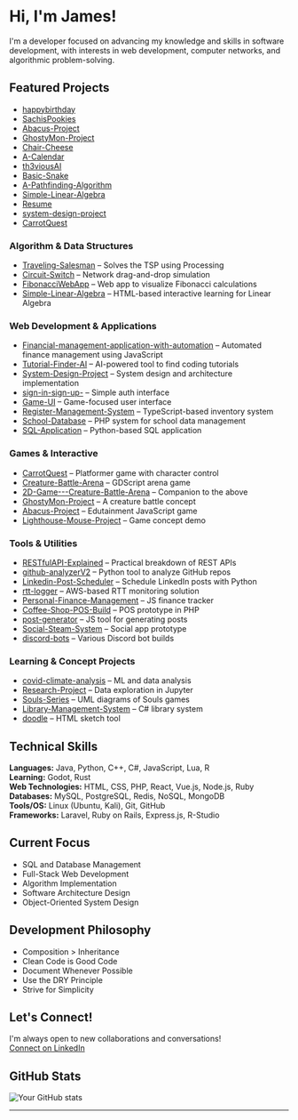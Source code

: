 # Hi, I'm James!

I'm a developer focused on advancing my knowledge and skills in software development, with interests in web development, computer networks, and algorithmic problem-solving.

## Featured Projects

- [happybirthday](https://jimmyu2foru18.github.io/happybirthday)
- [SachisPookies](https://jimmyu2foru18.github.io/SachisPookies)
- [Abacus-Project](https://jimmyu2foru18.github.io/Abacus-Project)
- [GhostyMon-Project](https://jimmyu2foru18.github.io/GhostyMon-Project)
- [Chair-Cheese](https://jimmyu2foru18.github.io/Chair-Cheese/new_index.html)
- [A-Calendar](https://jimmyu2foru18.github.io/A-Calendar)
- [th3viousAI](https://jimmyu2foru18.github.io/th3viousAI)
- [Basic-Snake](https://jimmyu2foru18.github.io/Basic-Snake)
- [A-Pathfinding-Algorithm](https://jimmyu2foru18.github.io/A-Pathfinding-Algorithm/demo.html)
- [Simple-Linear-Algebra](https://jimmyu2foru18.github.io/Simple-Linear-Algebra)
- [Resume](https://jimmyu2foru18.github.io/Resume)
- [system-design-project](https://system-design-project.vercel.app)
- [CarrotQuest](https://jimmyu2foru18.github.io/CarrotQuest/CarrotQuest.html)

### Algorithm & Data Structures
- [Traveling-Salesman](https://github.com/Jimmyu2foru18/Traveling-Salesman) – Solves the TSP using Processing  
- [Circuit-Switch](https://github.com/Jimmyu2foru18/Circuit-Switch) – Network drag-and-drop simulation  
- [FibonacciWebApp](https://github.com/Jimmyu2foru18/FibonacciWebApp) – Web app to visualize Fibonacci calculations  
- [Simple-Linear-Algebra](https://github.com/Jimmyu2foru18/Simple-Linear-Algebra) – HTML-based interactive learning for Linear Algebra  

### Web Development & Applications
- [Financial-management-application-with-automation](https://github.com/Jimmyu2foru18/Financial-management-application-with-automation) – Automated finance management using JavaScript  
- [Tutorial-Finder-AI](https://github.com/Jimmyu2foru18/Tutorial-Finder-AI) – AI-powered tool to find coding tutorials  
- [System-Design-Project](https://github.com/Jimmyu2foru18/System-Design-Project) – System design and architecture implementation    
- [sign-in-sign-up-](https://github.com/Jimmyu2foru18/sign-in-sign-up-) – Simple auth interface  
- [Game-UI](https://github.com/Jimmyu2foru18/Game-UI) – Game-focused user interface  
- [Register-Management-System](https://github.com/Jimmyu2foru18/Register-Management-System) – TypeScript-based inventory system  
- [School-Database](https://github.com/Jimmyu2foru18/School-Database) – PHP system for school data management  
- [SQL-Application](https://github.com/Jimmyu2foru18/SQL-Application) – Python-based SQL application  

### Games & Interactive
- [CarrotQuest](https://github.com/Jimmyu2foru18/CarrotQuest) – Platformer game with character control  
- [Creature-Battle-Arena](https://github.com/Jimmyu2foru18/Creature-Battle-Arena) – GDScript arena game  
- [2D-Game---Creature-Battle-Arena](https://github.com/Jimmyu2foru18/2D-Game---Creature-Battle-Arena) – Companion to the above  
- [GhostyMon-Project](https://github.com/Jimmyu2foru18/GhostyMon-Project) – A creature battle concept  
- [Abacus-Project](https://github.com/Jimmyu2foru18/Abacus-Project) – Edutainment JavaScript game  
- [Lighthouse-Mouse-Project](https://github.com/Jimmyu2foru18/Lighthouse-Mouse-Project) – Game concept demo  

### Tools & Utilities
- [RESTfulAPI-Explained](https://github.com/Jimmyu2foru18/RESTfulAPI-Explained) – Practical breakdown of REST APIs  
- [github-analyzerV2](https://github.com/Jimmyu2foru18/github-analyzerV2) – Python tool to analyze GitHub repos  
- [Linkedin-Post-Scheduler](https://github.com/Jimmyu2foru18/Linkedin-Post-Scheduler) – Schedule LinkedIn posts with Python  
- [rtt-logger](https://github.com/Jimmyu2foru18/rtt-logger) – AWS-based RTT monitoring solution  
- [Personal-Finance-Management](https://github.com/Jimmyu2foru18/Personal-Finance-Management) – JS finance tracker  
- [Coffee-Shop-POS-Build](https://github.com/Jimmyu2foru18/Coffee-Shop-POS-Build) – POS prototype in PHP  
- [post-generator](https://github.com/Jimmyu2foru18/post-generator) – JS tool for generating posts  
- [Social-Steam-System](https://github.com/Jimmyu2foru18/Social-Steam-System) – Social app prototype  
- [discord-bots](https://github.com/Jimmyu2foru18/discord-bots) – Various Discord bot builds  

### Learning & Concept Projects
- [covid-climate-analysis](https://github.com/Jimmyu2foru18/covid-climate-analysis) – ML and data analysis  
- [Research-Project](https://github.com/Jimmyu2foru18/Research-Project) – Data exploration in Jupyter  
- [Souls-Series](https://github.com/Jimmyu2foru18/Souls-Series) – UML diagrams of Souls games  
- [Library-Management-System](https://github.com/Jimmyu2foru18/Library-Management-System) – C# library system  
- [doodle](https://github.com/Jimmyu2foru18/doodle) – HTML sketch tool  

## Technical Skills

**Languages:** Java, Python, C++, C#, JavaScript, Lua, R  
**Learning:** Godot, Rust  
**Web Technologies:** HTML, CSS, PHP, React, Vue.js, Node.js, Ruby  
**Databases:** MySQL, PostgreSQL, Redis, NoSQL, MongoDB  
**Tools/OS:** Linux (Ubuntu, Kali), Git, GitHub  
**Frameworks:** Laravel, Ruby on Rails, Express.js, R-Studio  

## Current Focus

- SQL and Database Management  
- Full-Stack Web Development  
- Algorithm Implementation  
- Software Architecture Design  
- Object-Oriented System Design  

## Development Philosophy

- Composition > Inheritance  
- Clean Code is Good Code  
- Document Whenever Possible  
- Use the DRY Principle  
- Strive for Simplicity  

## Let's Connect!

I'm always open to new collaborations and conversations!  
[Connect on LinkedIn](https://www.linkedin.com/in/james-mcguigan-jr-b26a5b317)

## GitHub Stats

![Your GitHub stats](https://github-readme-stats.vercel.app/api?username=Jimmyu2foru18&show_icons=true&theme=radical)

---
